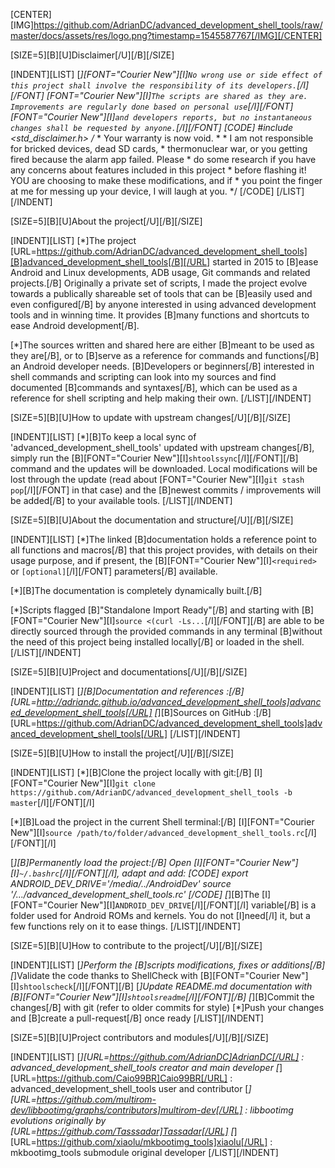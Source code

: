 [CENTER][IMG]https://github.com/AdrianDC/advanced_development_shell_tools/raw/master/docs/assets/res/logo.png?timestamp=1545587767[/IMG][/CENTER]


[SIZE=5][B][U]Disclaimer[/U][/B][/SIZE]

[INDENT][LIST]
[*][FONT="Courier New"][I]`No wrong use or side effect of this project shall involve the responsibility of its developers.`[/I][/FONT]
   [FONT="Courier New"][I]`The scripts are shared as they are. Improvements are regularly done based on personal use`[/I][/FONT]
   [FONT="Courier New"][I]`and developers reports, but no instantaneous changes shall be requested by anyone.`[/I][/FONT]
   [CODE]
   #include <std_disclaimer.h>
   /*
    * Your warranty is now void.
    *
    * I am not responsible for bricked devices, dead SD cards,
    * thermonuclear war, or you getting fired because the alarm app failed. Please
    * do some research if you have any concerns about features included in this project
    * before flashing it! YOU are choosing to make these modifications, and if
    * you point the finger at me for messing up your device, I will laugh at you.
    */
   [/CODE]
[/LIST][/INDENT]


[SIZE=5][B][U]About the project[/U][/B][/SIZE]

[INDENT][LIST]
[*]The project [URL=https://github.com/AdrianDC/advanced_development_shell_tools][B]advanced_development_shell_tools[/B][/URL] started in 2015
   to [B]ease Android and Linux developments, ADB usage, Git commands and related projects.[/B]
   Originally a private set of scripts, I made the project evolve towards
   a publically shareable set of tools that can be [B]easily used and even configured[/B]
   by anyone interested in using advanced development tools and in winning time.
   It provides [B]many functions and shortcuts to ease Android development[/B].

[*]The sources written and shared here are either [B]meant to be used as they are[/B],
   or to [B]serve as a reference for commands and functions[/B] an Android developer needs.
   [B]Developers or beginners[/B] interested in shell commands and scripting
   can look into my sources and find documented [B]commands and syntaxes[/B],
   which can be used as a reference for shell scripting and help making their own.
[/LIST][/INDENT]


[SIZE=5][B][U]How to update with upstream changes[/U][/B][/SIZE]

[INDENT][LIST]
[*][B]To keep a local sync of 'advanced_development_shell_tools' updated with upstream changes[/B],
   simply run the [B][FONT="Courier New"][I]`shtoolssync`[/I][/FONT][/B] command and the updates will be downloaded.
   Local modifications will be lost through the update (read about [FONT="Courier New"][I]`git stash pop`[/I][/FONT] in that case)
   and the [B]newest commits / improvements will be added[/B] to your available tools.
[/LIST][/INDENT]


[SIZE=5][B][U]About the documentation and structure[/U][/B][/SIZE]

[INDENT][LIST]
[*]The linked [B]documentation holds a reference point to all functions and macros[/B]
   that this project provides, with details on their usage purpose,
    and if present, the [B][FONT="Courier New"][I]`<required>` or `[optional]`[/I][/FONT] parameters[/B] available.

[*][B]The documentation is completely dynamically built.[/B]

[*]Scripts flagged [B]"Standalone Import Ready"[/B] and starting with [B][FONT="Courier New"][I]`source <(curl -Ls...`[/I][/FONT][/B]
   are able to be directly sourced through the provided commands in any terminal
   [B]without the need of this project being installed locally[/B] or loaded in the shell.
[/LIST][/INDENT]


[SIZE=5][B][U]Project and documentations[/U][/B][/SIZE]

[INDENT][LIST]
[*][B]Documentation and references :[/B] [URL=http://adriandc.github.io/advanced_development_shell_tools]advanced_development_shell_tools[/URL]
[*][B]Sources on GitHub :[/B] [URL=https://github.com/AdrianDC/advanced_development_shell_tools]advanced_development_shell_tools[/URL]
[/LIST][/INDENT]


[SIZE=5][B][U]How to install the project[/U][/B][/SIZE]

[INDENT][LIST]
[*][B]Clone the project locally with git:[/B]
   [I][FONT="Courier New"][I]`git clone https://github.com/AdrianDC/advanced_development_shell_tools -b master`[/I][/FONT][/I]

[*][B]Load the project in the current Shell terminal:[/B]
   [I][FONT="Courier New"][I]`source /path/to/folder/advanced_development_shell_tools.rc`[/I][/FONT][/I]

[*][B]Permanently load the project:[/B] Open [I][FONT="Courier New"][I]`~/.bashrc`[/I][/FONT][/I], adapt and add:
   [CODE]
   export ANDROID_DEV_DRIVE='/media/../AndroidDev'
   source '/.../advanced_development_shell_tools.rc'
   [/CODE]
[*][B]The [I][FONT="Courier New"][I]`ANDROID_DEV_DRIVE`[/I][/FONT][/I] variable[/B] is a folder used for Android ROMs and kernels.
   You do not [I]need[/I] it, but a few functions rely on it to ease things.
[/LIST][/INDENT]


[SIZE=5][B][U]How to contribute to the project[/U][/B][/SIZE]

[INDENT][LIST]
[*]Perform the [B]scripts modifications, fixes or additions[/B]
[*]Validate the code thanks to ShellCheck with [B][FONT="Courier New"][I]`shtoolscheck`[/I][/FONT][/B]
[*]Update README.md documentation with [B][FONT="Courier New"][I]`shtoolsreadme`[/I][/FONT][/B]
[*][B]Commit the changes[/B] with git (refer to older commits for style)
[*]Push your changes and [B]create a pull-request[/B] once ready
[/LIST][/INDENT]


[SIZE=5][B][U]Project contributors and modules[/U][/B][/SIZE]

[INDENT][LIST]
[*][URL=https://github.com/AdrianDC]AdrianDC[/URL] : advanced_development_shell_tools creator and main developer
[*][URL=https://github.com/Caio99BR]Caio99BR[/URL] : advanced_development_shell_tools user and contributor
[*][URL=https://github.com/multirom-dev/libbootimg/graphs/contributors]multirom-dev[/URL] : libbootimg evolutions originally by [URL=https://github.com/Tasssadar]Tassadar[/URL]
[*][URL=https://github.com/xiaolu/mkbootimg_tools]xiaolu[/URL] : mkbootimg_tools submodule original developer
[/LIST][/INDENT]

